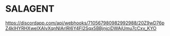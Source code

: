 # SALAGENT
https://discordapp.com/api/webhooks/710567980982992988/20Z9wD76pZ4kIHYRHXweIXAlvXqnNlArlRl6Y4Fl2Sqx5BBjnjciDWAjUmu7cCxv_KYO
